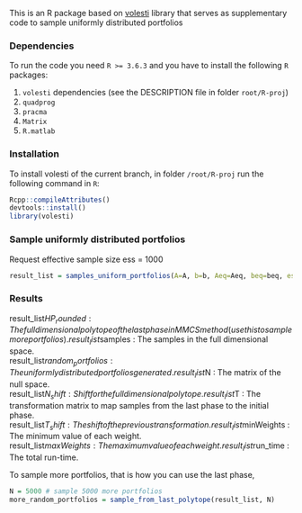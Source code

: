 This is an R package based on [volesti](https://github.com/GeomScale/volume_approximation) library that serves as supplementary code to sample uniformly distributed portfolios

###  Dependencies

To run the code you need `R >= 3.6.3` and you have to install the following `R` packages:  

1. `volesti` dependencies (see the DESCRIPTION file in folder `root/R-proj`)  
2. `quadprog` 
3. `pracma`
4. `Matrix`
5. `R.matlab`

###  Installation

To install volesti of the current branch, in folder `/root/R-proj` run the following command in `R`:  
```r
Rcpp::compileAttributes()  
devtools::install()  
library(volesti)  
```

### Sample uniformly distributed portfolios  

Request effective sample size ess = 1000

```r
result_list = samples_uniform_portfolios(A=A, b=b, Aeq=Aeq, beq=beq, ess = 1000)
```

### Results  

result_list$HP_rounded : The full dimensional polytope of the last phase in MMCS method (use this to sample more portfolios).  
result_list$samples : The samples in the full dimensional space.  
result_list$random_portfolios : The uniformly distributed portfolios generated.  
result_list$N : The matrix of the null space.  
result_list$N_shift : Shift for the full dimensional polytope.  
result_list$T : The transformation matrix to map samples from the last phase to the initial phase.  
result_list$T_shift : The shift of the previous transformation.  
result_list$minWeights : The minimum value of each weight.  
result_list$maxWeights : The maximum value of each weight.  
result_list$run_time : The total run-time.  

To sample more portfolios, that is how you can use the last phase,  

```r
N = 5000 # sample 5000 more portfolios
more_random_portfolios = sample_from_last_polytope(result_list, N)
```
